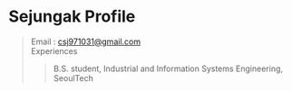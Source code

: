 # Sejungak Profile
> Email : csj971031@gmail.com   
> Experiences
>> B.S. student, Industrial and Information Systems Engineering, SeoulTech